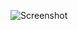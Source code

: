 ![Screenshot](https://raw.githubusercontent.com/Cryakl/Ultimate-RAT-Collection/refs/heads/main/GayOl/GayOL%20v1.5/Screenshot.png)

